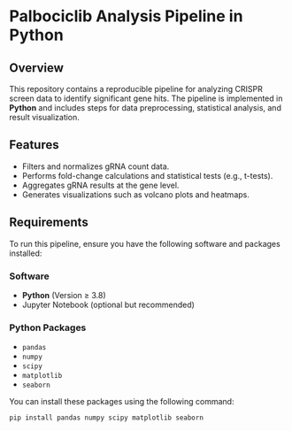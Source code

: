 # Palbociclib Analysis Pipeline in Python

## Overview
This repository contains a reproducible pipeline for analyzing CRISPR screen data to identify significant gene hits. The pipeline is implemented in **Python** and includes steps for data preprocessing, statistical analysis, and result visualization.

## Features
- Filters and normalizes gRNA count data.
- Performs fold-change calculations and statistical tests (e.g., t-tests).
- Aggregates gRNA results at the gene level.
- Generates visualizations such as volcano plots and heatmaps.

## Requirements
To run this pipeline, ensure you have the following software and packages installed:

### Software
- **Python** (Version ≥ 3.8)
- Jupyter Notebook (optional but recommended)

### Python Packages
- `pandas`
- `numpy`
- `scipy`
- `matplotlib`
- `seaborn`

You can install these packages using the following command:
```bash
pip install pandas numpy scipy matplotlib seaborn
